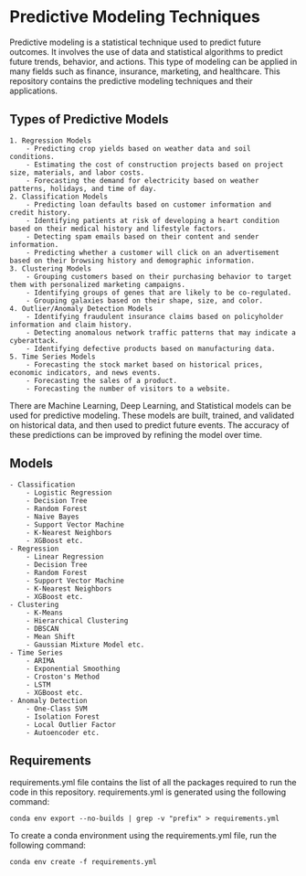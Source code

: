 # Predictive Modeling Techniques
Predictive modeling is a statistical technique used to predict future outcomes. It involves the use of data and statistical algorithms to predict future trends, behavior, and actions. This type of modeling can be applied in many fields such as finance, insurance, marketing, and healthcare. 
This repository contains the predictive modeling techniques and their applications.

## Types of Predictive Models
    
    1. Regression Models
        - Predicting crop yields based on weather data and soil conditions.
        - Estimating the cost of construction projects based on project size, materials, and labor costs.
        - Forecasting the demand for electricity based on weather patterns, holidays, and time of day.
    2. Classification Models
        - Predicting loan defaults based on customer information and credit history.
        - Identifying patients at risk of developing a heart condition based on their medical history and lifestyle factors.    
        - Detecting spam emails based on their content and sender information.
        - Predicting whether a customer will click on an advertisement based on their browsing history and demographic information.
    3. Clustering Models
        - Grouping customers based on their purchasing behavior to target them with personalized marketing campaigns.
        - Identifying groups of genes that are likely to be co-regulated.
        - Grouping galaxies based on their shape, size, and color.
    4. Outlier/Anomaly Detection Models
        - Identifying fraudulent insurance claims based on policyholder information and claim history.
        - Detecting anomalous network traffic patterns that may indicate a cyberattack.
        - Identifying defective products based on manufacturing data.
    5. Time Series Models
        - Forecasting the stock market based on historical prices, economic indicators, and news events.
        - Forecasting the sales of a product.
        - Forecasting the number of visitors to a website.
    
There are Machine Learning, Deep Learning, and Statistical models can be used for predictive modeling.
These models are built, trained, and validated on historical data, and then used to predict future events. The accuracy of these predictions can be improved by refining the model over time.

## Models
    - Classification
        - Logistic Regression
        - Decision Tree
        - Random Forest
        - Naive Bayes
        - Support Vector Machine
        - K-Nearest Neighbors
        - XGBoost etc.
    - Regression
        - Linear Regression
        - Decision Tree
        - Random Forest
        - Support Vector Machine
        - K-Nearest Neighbors
        - XGBoost etc.
    - Clustering
        - K-Means
        - Hierarchical Clustering
        - DBSCAN
        - Mean Shift
        - Gaussian Mixture Model etc.
    - Time Series   
        - ARIMA
        - Exponential Smoothing
        - Croston's Method
        - LSTM 
        - XGBoost etc.
    - Anomaly Detection
        - One-Class SVM
        - Isolation Forest
        - Local Outlier Factor
        - Autoencoder etc.


## Requirements
requirements.yml file contains the list of all the packages required to run the code in this repository. requirements.yml is generated using the following command:

```
conda env export --no-builds | grep -v "prefix" > requirements.yml
```

To create a conda environment using the requirements.yml file, run the following command:

```
conda env create -f requirements.yml
```